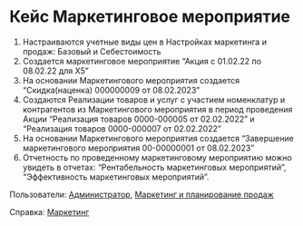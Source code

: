 # Кейс Маркетинговое мероприятие

1. Настраиваются учетные виды цен в Настройках маркетинга и продаж: Базовый и Себестоимость
2. Создается маркетинговое мероприятие “Акция с 01.02.22 по 08.02.22 для Х5”
3. На основании Маркетингового мероприятия создается “Скидка(наценка) 000000009 от 08.02.2023”
4. Создаются Реализации товаров и услуг с участием номенклатур и контрагентов из Маркетингового мероприятия в период проведения Акции “Реализация товаров 0000-000005 от 02.02.2022” и “Реализация товаров 0000-000007 от 02.02.2022”
5. На основании Маркетингового мероприятия создается “Завершение маркетингового мероприятия 00-00000001 от 08.02.2023”
6. Отчетность по проведенному маркетинговому мероприятию можно увидеть в отчетах: “Рентабельность маркетинговых мероприятий”, “Эффективность маркетинговых мероприятий”.

Пользователи: [Администратор](../Users/Administrator.md), [Маркетинг и планирование продаж](../Users/MarketingAndSalesPlanning.md)

Справка: <a href="https://konstanta-it.github.io/erp4food/CRM/Marketing/MarketingEvent/" target="_blank"> Маркетинг </a>